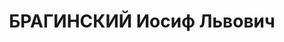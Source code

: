 ---
title: БРАГИНСКИЙ Иосиф Львович
description: "Род. в 1896, Киевская губ., мест. Макаров, еврей, обр.: высшее, член\
  \ ВКП(б). Проживал: Одесса, ул. Подбельского, д. 18, кв. 22. Зам. зав. пропагандистско-агитационным\
  \ отделом Одесского обкома КП(б)У. \n  Арестован 26.02.1936. Обв. в террористической,\
  \ к.-р. организационной деятельности. Приговор: ВК ВС СССР, 09.03.1937 – ВМН. Расстрелян\
  \ 10.03.1937, г.Москва. \n  Реабилитирован ВК ВС СССР 03.11.1956"
---